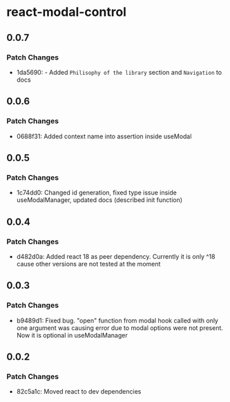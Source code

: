 # react-modal-control

## 0.0.7

### Patch Changes

- 1da5690: - Added `Philisophy of the library` section and `Navigation` to docs

## 0.0.6

### Patch Changes

- 0688f31: Added context name into assertion inside useModal

## 0.0.5

### Patch Changes

- 1c74dd0: Changed id generation, fixed type issue inside useModalManager, updated docs (described init function)

## 0.0.4

### Patch Changes

- d482d0a: Added react 18 as peer dependency. Currently it is only ^18 cause other versions are not tested at the moment

## 0.0.3

### Patch Changes

- b9489d1: Fixed bug. "open" function from modal hook called with only one argument was causing error due to modal options were not present. Now it is optional in useModalManager

## 0.0.2

### Patch Changes

- 82c5a1c: Moved react to dev dependencies
